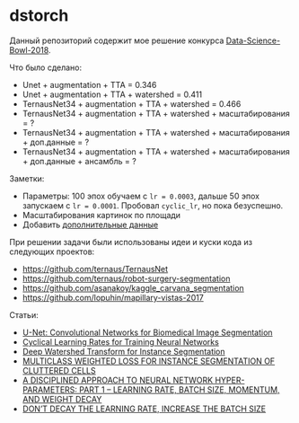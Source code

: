 # dstorch

Данный репозиторий содержит мое решение конкурса [Data-Science-Bowl-2018](https://www.kaggle.com/c/data-science-bowl-2018).

Что было сделано:
- Unet + augmentation + TTA = 0.346
- Unet + augmentation + TTA + watershed = 0.411
- TernausNet34 + augmentation + TTA + watershed = 0.466
- TernausNet34 + augmentation + TTA + watershed + масштабирования = ?
- TernausNet34 + augmentation + TTA + watershed + масштабирования + доп.данные = ?
- TernausNet34 + augmentation + TTA + watershed + масштабирования + доп.данные + ансамбль = ?


Заметки:
- Параметры: 100 эпох обучаем с `lr = 0.0003`, дальше 50 эпох запускаем с `lr = 0.0001`. Пробовал `cyclic_lr`, но пока безуспешно.
- Масштабирования картинок по площади
- Добавить [дополнительные данные](https://www.kaggle.com/voglinio/external-h-e-data-with-mask-annotations)


При решении задачи были использованы идеи и куски кода из следующих проектов:
- https://github.com/ternaus/TernausNet
- https://github.com/ternaus/robot-surgery-segmentation
- https://github.com/asanakoy/kaggle_carvana_segmentation
- https://github.com/lopuhin/mapillary-vistas-2017

Статьи:
- [U-Net: Convolutional Networks for Biomedical Image Segmentation](https://arxiv.org/abs/1505.04597)
- [Cyclical Learning Rates for Training Neural Networks](https://arxiv.org/abs/1506.01186)
- [Deep Watershed Transform for Instance Segmentation](https://arxiv.org/abs/1611.08303)
- [MULTICLASS WEIGHTED LOSS FOR INSTANCE SEGMENTATION OF CLUTTERED CELLS](https://arxiv.org/abs/1802.07465)
- [A DISCIPLINED APPROACH TO NEURAL NETWORK HYPER-PARAMETERS: PART 1 – LEARNING RATE, BATCH SIZE, MOMENTUM, AND WEIGHT DECAY](https://arxiv.org/abs/1803.09820)
- [DON’T DECAY THE LEARNING RATE, INCREASE THE BATCH SIZE](https://arxiv.org/abs/1711.00489)
